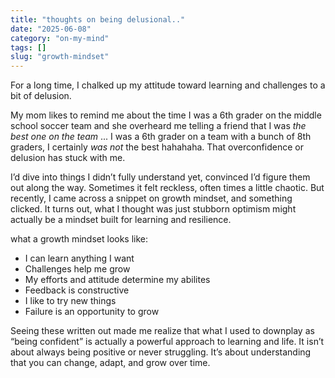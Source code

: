 ```yaml
---
title: "thoughts on being delusional.."
date: "2025-06-08"
category: "on-my-mind"
tags: []
slug: "growth-mindset"
---
```


For a long time, I chalked up my attitude toward learning and challenges to a bit of delusion.

My mom likes to remind me about the time I was a 6th grader on the middle school soccer team and she overheard me telling a friend that I was _the best one on the team_ ... I was a 6th grader on a team with a bunch of 8th graders, I certainly _was not_ the best hahahaha. That overconfidence or delusion has stuck with me.

I’d dive into things I didn’t fully understand yet, convinced I’d figure them out along the way. Sometimes it felt reckless, often times a little chaotic. But recently, I came across a snippet on growth mindset, and something clicked. It turns out, what I thought was just stubborn optimism might actually be a mindset built for learning and resilience.

what a growth mindset looks like:

- I can learn anything I want
- Challenges help me grow
- My efforts and attitude determine my abilites
- Feedback is constructive
- I like to try new things
- Failure is an opportunity to grow

Seeing these written out made me realize that what I used to downplay as “being confident” is actually a powerful approach to learning and life. It isn’t about always being positive or never struggling. It’s about understanding that you can change, adapt, and grow over time.
